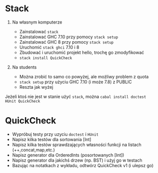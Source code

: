 # Stack

1.  Na własnym komputerze
    * Zainstalować `stack`
    * Zainstalować GHC 7.10 przy pomocy `stack setup`
    * Zainstalować GHC 8 przy pomocy `stack setup`
    * Uruchomić `stack ghci` 7.10 i 8
    * Zbudować i uruchomić projekt hello, trochę go zmodyfikować
    * `stack install QuickCheck`
    
2. Na students
   * Można zrobić to samo co powyżej, ale możliwy problem z quota
   * `stack setup` przy użyciu GHC 7.10 (i może 7.8) z PUBLIC
   * Reszta jak wyżej

Jeżeli ktoś nie jest w stanie użyć `stack`, można `cabal install doctest HUnit QuickCheck`

# QuickCheck
* Wypróbuj testy przy uzyciu `doctest` i `HUnit`
* Napisz kilka testów dla sortowania [Int]
* Napisz kilka testów sprawdzających własności funkcji na listach (++,concat,map,etc.)
* Napisz generator dla OrderedInts (posortowanych [Int])
* Napisz generator dla jakichś drzew (np. BST) i użyj go w testach
* Bazując na notatkach z wykładu, odtwórz QuickCheck v1 (i ulepsz go)

